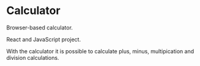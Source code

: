 # Calculator

Browser-based calculator.

React and JavaScript project.

With the calculator it is possible to calculate plus, minus, multipication and division calculations.
